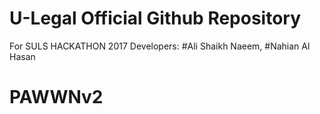 ﻿# U-Legal Official Github Repository
For SULS HACKATHON 2017
Developers:
#Ali Shaikh Naeem,
#Nahian Al Hasan
# PAWWNv2
